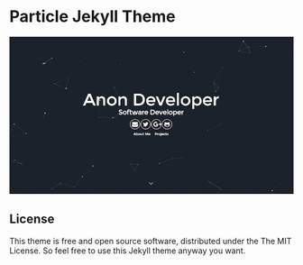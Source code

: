 # Particle Jekyll Theme

![](./particle.jpg)

## License

This theme is free and open source software, distributed under the The MIT
License. So feel free to use this Jekyll theme anyway you want.
